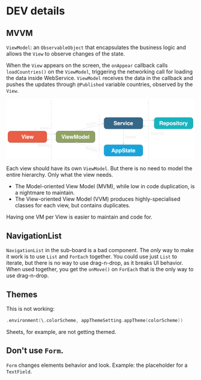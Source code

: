 # DEV details

## MVVM

`ViewModel`: an `ObservableObject` that encapsulates the business logic and allows the `View` to observe changes of the state.

When the `View` appears on the screen, the `onAppear` callback calls `loadCountries()` on the `ViewModel`, triggering the networking call for loading the data inside WebService. `ViewModel` receives the data in the callback and pushes the updates through `@Published` variable countries, observed by the `View`.

![](mvvm.png)

Each view should have its own `ViewModel`. But there is no need to model the entire hierarchy. Only what the view needs.

+ The Model-oriented View Model (MVM), while low in code duplication, is a nightmare to maintain.
+ The View-oriented View Model (VVM) produces highly-specialised classes for each view, but contains duplicates.

Having one VM per View is easier to maintain and code for.

## NavigationList

`NavigationList` in the sub-board is a bad component. The _only_ way to make it work is to use `List` and `ForEach` together. You could use just `List` to iterate, but there is no way to use drag-n-drop, as it breaks UI behavior. When used together, you get the `onMove()` on `ForEach` that is the only way to use drag-n-drop.

## Themes

This is not working:

```swift
.environment(\.colorScheme, appThemeSetting.appTheme(colorScheme))
```

Sheets, for example, are not getting themed.


## Don't use `Form`.

`Form` changes elements behavior and look. Example: the placeholder for a `TextField`.